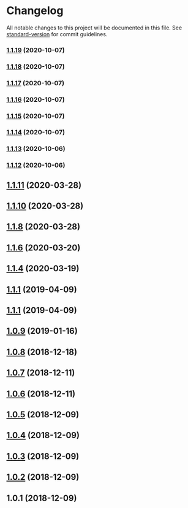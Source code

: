 # Changelog

All notable changes to this project will be documented in this file. See [standard-version](https://github.com/conventional-changelog/standard-version) for commit guidelines.

### [1.1.19](https://github.com/holochain/hc-redux-middleware/compare/v1.1.18...v1.1.19) (2020-10-07)

### [1.1.18](https://github.com/holochain/hc-redux-middleware/compare/v1.1.17...v1.1.18) (2020-10-07)

### [1.1.17](https://github.com/holochain/hc-redux-middleware/compare/v1.1.16...v1.1.17) (2020-10-07)

### [1.1.16](https://github.com/holochain/hc-redux-middleware/compare/v1.1.15...v1.1.16) (2020-10-07)

### [1.1.15](https://github.com/holochain/hc-redux-middleware/compare/v1.1.14...v1.1.15) (2020-10-07)

### [1.1.14](https://github.com/holochain/hc-redux-middleware/compare/v1.1.13...v1.1.14) (2020-10-07)

### [1.1.13](https://github.com/holochain/hc-redux-middleware/compare/v1.1.12...v1.1.13) (2020-10-06)

### [1.1.12](https://github.com/holochain/hc-redux-middleware/compare/v1.1.11...v1.1.12) (2020-10-06)

<a name="1.1.11"></a>
## [1.1.11](https://github.com/holochain/hc-redux-middleware/compare/v1.1.9...v1.1.11) (2020-03-28)



<a name="1.1.10"></a>
## [1.1.10](https://github.com/holochain/hc-redux-middleware/compare/v1.1.7...v1.1.10) (2020-03-28)



<a name="1.1.8"></a>
## [1.1.8](https://github.com/holochain/hc-redux-middleware/compare/v1.1.5...v1.1.8) (2020-03-28)



<a name="1.1.6"></a>
## [1.1.6](https://github.com/holochain/hc-redux-middleware/compare/v1.1.3...v1.1.6) (2020-03-20)



<a name="1.1.4"></a>
## [1.1.4](https://github.com/holochain/hc-redux-middleware/compare/v1.1.0...v1.1.4) (2020-03-19)



<a name="1.1.1"></a>
## [1.1.1](https://github.com/holochain/hc-redux-middleware/compare/v1.1.0...v1.1.1) (2019-04-09)



<a name="1.1.1"></a>
## [1.1.1](https://github.com/holochain/hc-redux-middleware/compare/v1.0.9...v1.1.1) (2019-04-09)



<a name="1.0.9"></a>
## [1.0.9](https://github.com/holochain/hc-redux-middleware/compare/v1.0.8...v1.0.9) (2019-01-16)



<a name="1.0.8"></a>
## [1.0.8](https://github.com/holochain/hc-redux-middleware/compare/v1.0.7...v1.0.8) (2018-12-18)



<a name="1.0.7"></a>
## [1.0.7](https://github.com/holochain/hc-redux-middleware/compare/v1.0.6...v1.0.7) (2018-12-11)



<a name="1.0.6"></a>
## [1.0.6](https://github.com/holochain/hc-redux-middleware/compare/v1.0.5...v1.0.6) (2018-12-11)



<a name="1.0.5"></a>
## [1.0.5](https://github.com/holochain/hc-redux-middleware/compare/v1.0.4...v1.0.5) (2018-12-09)



<a name="1.0.4"></a>
## [1.0.4](https://github.com/holochain/hc-redux-middleware/compare/v1.0.3...v1.0.4) (2018-12-09)



<a name="1.0.3"></a>
## [1.0.3](https://github.com/holochain/hc-redux-middleware/compare/v1.0.2...v1.0.3) (2018-12-09)



<a name="1.0.2"></a>
## [1.0.2](https://github.com/holochain/hc-redux-middleware/compare/v1.0.1...v1.0.2) (2018-12-09)



<a name="1.0.1"></a>
## 1.0.1 (2018-12-09)
